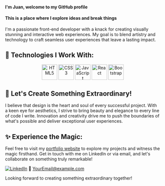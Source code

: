<h4 align="left">I'm Juan, welcome to my GitHub profile

<h4 align="left">This is a place where I explore ideas and break things</h3>

<!-- [![Header](https://your-image-url.com)](https://your-website-url.com) -->

I'm a passionate front-end developer with a knack for creating visually stunning and interactive web experiences. My goal is to blend artistry and technology to craft seamless user experiences that leave a lasting impact.

## 🚀 Technologies I Work With:

<p align="center">
  <img src="https://your-icon-url.com/html5.svg" alt="HTML5" width="50" height="50" />
  <img src="https://your-icon-url.com/css3.svg" alt="CSS3" width="50" height="50" />
  <img src="https://your-icon-url.com/javascript.svg" alt="JavaScript" width="50" height="50" />
  <img src="https://your-icon-url.com/react.svg" alt="React" width="50" height="50" />
  <img src="https://your-icon-url.com/bootstrap.svg" alt="Bootstrap" width="50" height="50" />
</p>

## 🎨 Let's Create Something Extraordinary!

I believe that design is the heart and soul of every successful project. With a keen eye for aesthetics, I strive to bring beauty and elegance to every line of code I write. Innovation and creativity drive me to push the boundaries of what's possible and deliver exceptional user experiences.

## ✨ Experience the Magic:

Feel free to visit my [portfolio website](https://your-portfolio-url.com) to explore my projects and witness the magic firsthand. Get in touch with me on LinkedIn or via email, and let's collaborate on something truly remarkable!

[![LinkedIn](https://your-icon-url.com/linkedin.svg)](https://www.linkedin.com/in/yourprofile)
📧 [YourEmail@example.com](mailto:youremail@example.com)

Looking forward to creating something extraordinary together!
